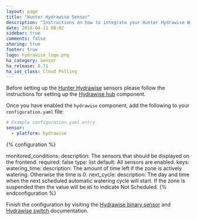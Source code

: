 ```yaml
---
layout: page
title: "Hunter Hydrawise Sensor"
description: "Instructions on how to integrate your Hunter Hydrawise Wi-Fi irrigation control system within Home Assistant."
date: 2018-04-11 08:02
sidebar: true
comments: false
sharing: true
footer: true
logo: hydrawise_logo.png
ha_category: Sensor
ha_release: 0.71
ha_iot_class: Cloud Polling
---
```


Before setting up the [Hunter Hydrawise](https://hydrawise.com) sensors please follow the instructions for setting up the [Hydrawise hub](/components/hydrawise) component.

Once you have enabled the `hydrawise` component, add the following to your `configuration.yaml` file:

```yaml
# Example configuration.yaml entry
sensor:
  - platform: hydrawise
```

{% configuration %}

monitored_conditions:
  description: The sensors that should be displayed on the frontend.
  required: false
  type: list
  default: All sensors are enabled.
  keys:
    watering_time:
      description: The amount of time left if the zone is actively watering. Otherwise the time is 0.
    next_cycle:
      description: The day and time when the next scheduled automatic watering cycle will start. If the zone is suspended then the value will be `NS` to indicate Not Scheduled.
  {% endconfiguration %}

Finish the configuration by visiting the [Hydrawise binary sensor](/components/binary_sensor.hydrawise/) and [Hydrawise switch](/components/switch.hydrawise/) documentation.
